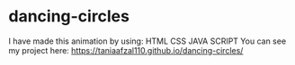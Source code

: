 # dancing-circles

I have made this animation by using:
HTML
CSS
JAVA SCRIPT
You can see my project here:  https://taniaafzal110.github.io/dancing-circles/
